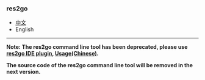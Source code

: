 ### res2go  

* [中文](README.md)  
* English    
----

**Note: The res2go command line tool has been deprecated, please use [res2go IDE plugin](https://github.com/ying32/res2go-ide-plugin), [Usage(Chinese)](https://gitee.com/ying32/govcl/wikis/pages?sort_id=2645001&doc_id=102420).**
 
**The source code of the res2go command line tool will be removed in the next version.**  